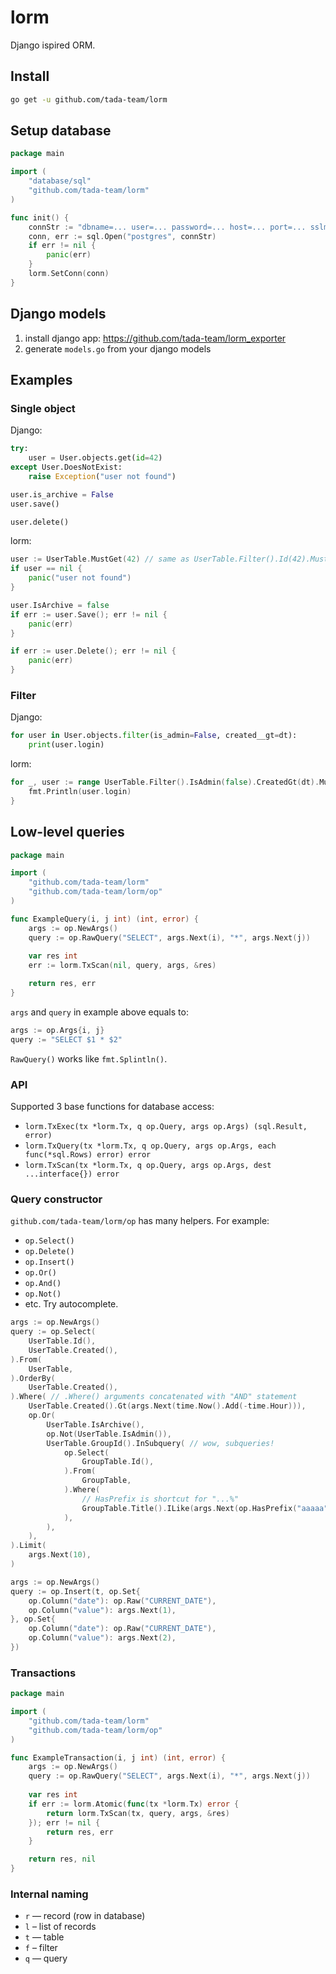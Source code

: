 # lorm
Django ispired ORM.

## Install

```bash
go get -u github.com/tada-team/lorm
```

## Setup database

```go
package main

import (
    "database/sql"
    "github.com/tada-team/lorm"
)

func init() {
    connStr := "dbname=... user=... password=... host=... port=... sslmode=..."
    conn, err := sql.Open("postgres", connStr)
    if err != nil {
        panic(err)
    }
    lorm.SetConn(conn)
}
```

## Django models

1. install django app: https://github.com/tada-team/lorm_exporter
2. generate `models.go` from your django models

## Examples

### Single object

Django:
```python
try:
    user = User.objects.get(id=42)
except User.DoesNotExist:
    raise Exception("user not found")

user.is_archive = False
user.save()

user.delete()
```

lorm:
```go
user := UserTable.MustGet(42) // same as UserTable.Filter().Id(42).MustGet() 
if user == nil {
    panic("user not found")
}

user.IsArchive = false
if err := user.Save(); err != nil {
    panic(err)
}

if err := user.Delete(); err != nil {
    panic(err)
}

```

### Filter

Django:
```python
for user in User.objects.filter(is_admin=False, created__gt=dt):
    print(user.login)
```

lorm:
```go
for _, user := range UserTable.Filter().IsAdmin(false).CreatedGt(dt).MustList() {
    fmt.Println(user.login)
}
```

## Low-level queries

```go
package main

import (
    "github.com/tada-team/lorm"
    "github.com/tada-team/lorm/op"
)

func ExampleQuery(i, j int) (int, error) {
    args := op.NewArgs()
    query := op.RawQuery("SELECT", args.Next(i), "*", args.Next(j))
    
    var res int    
    err := lorm.TxScan(nil, query, args, &res)

    return res, err
}
```

`args` and `query` in example above equals to:
```go
args := op.Args{i, j}
query := "SELECT $1 * $2"
```

`RawQuery()` works like `fmt.Splintln()`.

### API
Supported 3 base functions for database access:
* `lorm.TxExec(tx *lorm.Tx, q op.Query, args op.Args) (sql.Result, error)`
* `lorm.TxQuery(tx *lorm.Tx, q op.Query, args op.Args, each func(*sql.Rows) error) error`
* `lorm.TxScan(tx *lorm.Tx, q op.Query, args op.Args, dest ...interface{}) error`

### Query constructor

`github.com/tada-team/lorm/op` has many helpers. For example:
 * `op.Select()`
 * `op.Delete()`
 * `op.Insert()`
 * `op.Or()`
 * `op.And()`
 * `op.Not()`
 * etc. Try autocomplete.

```go
args := op.NewArgs()
query := op.Select(
    UserTable.Id(),
    UserTable.Created(),
).From(
    UserTable,
).OrderBy(
    UserTable.Created(),
).Where( // .Where() arguments concatenated with "AND" statement
    UserTable.Created().Gt(args.Next(time.Now().Add(-time.Hour))),
    op.Or(
        UserTable.IsArchive(),        
        op.Not(UserTable.IsAdmin()),
        UserTable.GroupId().InSubquery( // wow, subqueries!
            op.Select(
                GroupTable.Id(),
            ).From(
                GroupTable,
            ).Where(
                // HasPrefix is shortcut for "...%"
                GroupTable.Title().ILike(args.Next(op.HasPrefix("aaaaa"))),
            ),
        ),
    ),
).Limit(
    args.Next(10),
)
```

```go
args := op.NewArgs()
query := op.Insert(t, op.Set{
    op.Column("date"): op.Raw("CURRENT_DATE"),
    op.Column("value"): args.Next(1),
}, op.Set{
    op.Column("date"): op.Raw("CURRENT_DATE"),
    op.Column("value"): args.Next(2),
})
```

### Transactions

```go
package main

import (
    "github.com/tada-team/lorm"
    "github.com/tada-team/lorm/op"
)

func ExampleTransaction(i, j int) (int, error) {
    args := op.NewArgs()
    query := op.RawQuery("SELECT", args.Next(i), "*", args.Next(j))
    
    var res int    
    if err := lorm.Atomic(func(tx *lorm.Tx) error {
        return lorm.TxScan(tx, query, args, &res)    	
    }); err != nil {
        return res, err
    }

    return res, nil
} 
```

### Internal naming
* `r` — record (row in database)
* `l` – list of records
* `t` — table
* `f` – filter
* `q` — query
